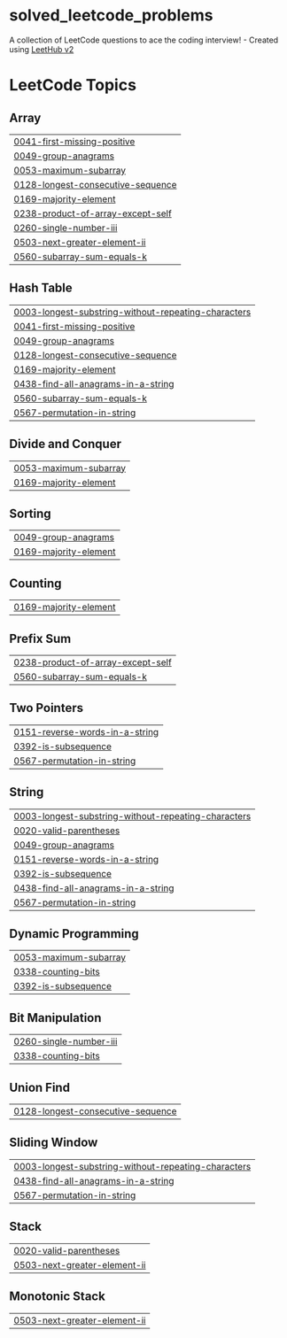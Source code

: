 # solved_leetcode_problems
A collection of LeetCode questions to ace the coding interview! - Created using [LeetHub v2](https://github.com/arunbhardwaj/LeetHub-2.0)

<!---LeetCode Topics Start-->
# LeetCode Topics
## Array
|  |
| ------- |
| [0041-first-missing-positive](https://github.com/ArshiaYousefnia/solved_leetcode_problems/tree/master/0041-first-missing-positive) |
| [0049-group-anagrams](https://github.com/ArshiaYousefnia/solved_leetcode_problems/tree/master/0049-group-anagrams) |
| [0053-maximum-subarray](https://github.com/ArshiaYousefnia/solved_leetcode_problems/tree/master/0053-maximum-subarray) |
| [0128-longest-consecutive-sequence](https://github.com/ArshiaYousefnia/solved_leetcode_problems/tree/master/0128-longest-consecutive-sequence) |
| [0169-majority-element](https://github.com/ArshiaYousefnia/solved_leetcode_problems/tree/master/0169-majority-element) |
| [0238-product-of-array-except-self](https://github.com/ArshiaYousefnia/solved_leetcode_problems/tree/master/0238-product-of-array-except-self) |
| [0260-single-number-iii](https://github.com/ArshiaYousefnia/solved_leetcode_problems/tree/master/0260-single-number-iii) |
| [0503-next-greater-element-ii](https://github.com/ArshiaYousefnia/solved_leetcode_problems/tree/master/0503-next-greater-element-ii) |
| [0560-subarray-sum-equals-k](https://github.com/ArshiaYousefnia/solved_leetcode_problems/tree/master/0560-subarray-sum-equals-k) |
## Hash Table
|  |
| ------- |
| [0003-longest-substring-without-repeating-characters](https://github.com/ArshiaYousefnia/solved_leetcode_problems/tree/master/0003-longest-substring-without-repeating-characters) |
| [0041-first-missing-positive](https://github.com/ArshiaYousefnia/solved_leetcode_problems/tree/master/0041-first-missing-positive) |
| [0049-group-anagrams](https://github.com/ArshiaYousefnia/solved_leetcode_problems/tree/master/0049-group-anagrams) |
| [0128-longest-consecutive-sequence](https://github.com/ArshiaYousefnia/solved_leetcode_problems/tree/master/0128-longest-consecutive-sequence) |
| [0169-majority-element](https://github.com/ArshiaYousefnia/solved_leetcode_problems/tree/master/0169-majority-element) |
| [0438-find-all-anagrams-in-a-string](https://github.com/ArshiaYousefnia/solved_leetcode_problems/tree/master/0438-find-all-anagrams-in-a-string) |
| [0560-subarray-sum-equals-k](https://github.com/ArshiaYousefnia/solved_leetcode_problems/tree/master/0560-subarray-sum-equals-k) |
| [0567-permutation-in-string](https://github.com/ArshiaYousefnia/solved_leetcode_problems/tree/master/0567-permutation-in-string) |
## Divide and Conquer
|  |
| ------- |
| [0053-maximum-subarray](https://github.com/ArshiaYousefnia/solved_leetcode_problems/tree/master/0053-maximum-subarray) |
| [0169-majority-element](https://github.com/ArshiaYousefnia/solved_leetcode_problems/tree/master/0169-majority-element) |
## Sorting
|  |
| ------- |
| [0049-group-anagrams](https://github.com/ArshiaYousefnia/solved_leetcode_problems/tree/master/0049-group-anagrams) |
| [0169-majority-element](https://github.com/ArshiaYousefnia/solved_leetcode_problems/tree/master/0169-majority-element) |
## Counting
|  |
| ------- |
| [0169-majority-element](https://github.com/ArshiaYousefnia/solved_leetcode_problems/tree/master/0169-majority-element) |
## Prefix Sum
|  |
| ------- |
| [0238-product-of-array-except-self](https://github.com/ArshiaYousefnia/solved_leetcode_problems/tree/master/0238-product-of-array-except-self) |
| [0560-subarray-sum-equals-k](https://github.com/ArshiaYousefnia/solved_leetcode_problems/tree/master/0560-subarray-sum-equals-k) |
## Two Pointers
|  |
| ------- |
| [0151-reverse-words-in-a-string](https://github.com/ArshiaYousefnia/solved_leetcode_problems/tree/master/0151-reverse-words-in-a-string) |
| [0392-is-subsequence](https://github.com/ArshiaYousefnia/solved_leetcode_problems/tree/master/0392-is-subsequence) |
| [0567-permutation-in-string](https://github.com/ArshiaYousefnia/solved_leetcode_problems/tree/master/0567-permutation-in-string) |
## String
|  |
| ------- |
| [0003-longest-substring-without-repeating-characters](https://github.com/ArshiaYousefnia/solved_leetcode_problems/tree/master/0003-longest-substring-without-repeating-characters) |
| [0020-valid-parentheses](https://github.com/ArshiaYousefnia/solved_leetcode_problems/tree/master/0020-valid-parentheses) |
| [0049-group-anagrams](https://github.com/ArshiaYousefnia/solved_leetcode_problems/tree/master/0049-group-anagrams) |
| [0151-reverse-words-in-a-string](https://github.com/ArshiaYousefnia/solved_leetcode_problems/tree/master/0151-reverse-words-in-a-string) |
| [0392-is-subsequence](https://github.com/ArshiaYousefnia/solved_leetcode_problems/tree/master/0392-is-subsequence) |
| [0438-find-all-anagrams-in-a-string](https://github.com/ArshiaYousefnia/solved_leetcode_problems/tree/master/0438-find-all-anagrams-in-a-string) |
| [0567-permutation-in-string](https://github.com/ArshiaYousefnia/solved_leetcode_problems/tree/master/0567-permutation-in-string) |
## Dynamic Programming
|  |
| ------- |
| [0053-maximum-subarray](https://github.com/ArshiaYousefnia/solved_leetcode_problems/tree/master/0053-maximum-subarray) |
| [0338-counting-bits](https://github.com/ArshiaYousefnia/solved_leetcode_problems/tree/master/0338-counting-bits) |
| [0392-is-subsequence](https://github.com/ArshiaYousefnia/solved_leetcode_problems/tree/master/0392-is-subsequence) |
## Bit Manipulation
|  |
| ------- |
| [0260-single-number-iii](https://github.com/ArshiaYousefnia/solved_leetcode_problems/tree/master/0260-single-number-iii) |
| [0338-counting-bits](https://github.com/ArshiaYousefnia/solved_leetcode_problems/tree/master/0338-counting-bits) |
## Union Find
|  |
| ------- |
| [0128-longest-consecutive-sequence](https://github.com/ArshiaYousefnia/solved_leetcode_problems/tree/master/0128-longest-consecutive-sequence) |
## Sliding Window
|  |
| ------- |
| [0003-longest-substring-without-repeating-characters](https://github.com/ArshiaYousefnia/solved_leetcode_problems/tree/master/0003-longest-substring-without-repeating-characters) |
| [0438-find-all-anagrams-in-a-string](https://github.com/ArshiaYousefnia/solved_leetcode_problems/tree/master/0438-find-all-anagrams-in-a-string) |
| [0567-permutation-in-string](https://github.com/ArshiaYousefnia/solved_leetcode_problems/tree/master/0567-permutation-in-string) |
## Stack
|  |
| ------- |
| [0020-valid-parentheses](https://github.com/ArshiaYousefnia/solved_leetcode_problems/tree/master/0020-valid-parentheses) |
| [0503-next-greater-element-ii](https://github.com/ArshiaYousefnia/solved_leetcode_problems/tree/master/0503-next-greater-element-ii) |
## Monotonic Stack
|  |
| ------- |
| [0503-next-greater-element-ii](https://github.com/ArshiaYousefnia/solved_leetcode_problems/tree/master/0503-next-greater-element-ii) |
<!---LeetCode Topics End-->